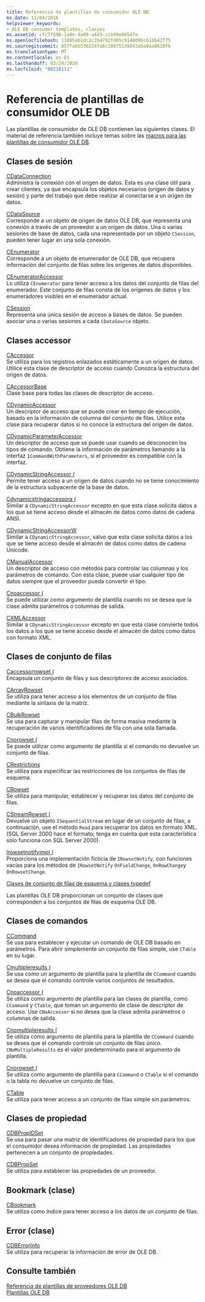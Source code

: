 ```yaml
---
title: Referencia de plantillas de consumidor OLE DB
ms.date: 11/04/2016
helpviewer_keywords:
- OLE DB consumer templates, classes
ms.assetid: cfc7f698-1a0e-4a09-a4d3-ccb99e6654fe
ms.openlocfilehash: 13805ab1dc2c2b4792fd05c9140006c610b42f75
ms.sourcegitcommit: 857fa6b530224fa6c18675138043aba9aa0619fb
ms.translationtype: MT
ms.contentlocale: es-ES
ms.lasthandoff: 03/24/2020
ms.locfileid: "80210111"
---
```

# <a name="ole-db-consumer-templates-reference"></a>Referencia de plantillas de consumidor OLE DB

Las plantillas de consumidor de OLE DB contienen las siguientes clases. El material de referencia también incluye temas sobre las [macros para las plantillas de consumidor OLE DB](../../data/oledb/macros-and-global-functions-for-ole-db-consumer-templates.md).

## <a name="session-classes"></a>Clases de sesión

[CDataConnection](../../data/oledb/cdataconnection-class.md)<br/>
Administra la conexión con el origen de datos. Esta es una clase útil para crear clientes, ya que encapsula los objetos necesarios (origen de datos y sesión) y parte del trabajo que debe realizar al conectarse a un origen de datos.

[CDataSource](../../data/oledb/cdatasource-class.md)<br/>
Corresponde a un objeto de origen de datos OLE DB, que representa una conexión a través de un proveedor a un origen de datos. Una o varias sesiones de base de datos, cada una representada por un objeto `CSession`, pueden tener lugar en una sola conexión.

[CEnumerator](../../data/oledb/cenumerator-class.md)<br/>
Corresponde a un objeto de enumerador de OLE DB, que recupera información del conjunto de filas sobre los orígenes de datos disponibles.

[CEnumeratorAccessor](../../data/oledb/cenumeratoraccessor-class.md)<br/>
Lo utiliza `CEnumerator` para tener acceso a los datos del conjunto de filas del enumerador. Este conjunto de filas consta de los orígenes de datos y los enumeradores visibles en el enumerador actual.

[CSession](../../data/oledb/csession-class.md)<br/>
Representa una única sesión de acceso a bases de datos. Se pueden asociar una o varias sesiones a cada `CDataSource` objeto.

## <a name="accessor-classes"></a>Clases accessor

[CAccessor](../../data/oledb/caccessor-class.md)<br/>
Se utiliza para los registros enlazados estáticamente a un origen de datos. Utilice esta clase de descriptor de acceso cuando Conozca la estructura del origen de datos.

[CAccessorBase](../../data/oledb/caccessorbase-class.md)<br/>
Clase base para todas las clases de descriptor de acceso.

[CDynamicAccessor](../../data/oledb/cdynamicaccessor-class.md)<br/>
Un descriptor de acceso que se puede crear en tiempo de ejecución, basado en la información de columna del conjunto de filas. Utilice esta clase para recuperar datos si no conoce la estructura del origen de datos.

[CDynamicParameterAccessor](../../data/oledb/cdynamicparameteraccessor-class.md)<br/>
Un descriptor de acceso que se puede usar cuando se desconocen los tipos de comando. Obtiene la información de parámetros llamando a la interfaz `ICommandWithParameters`, si el proveedor es compatible con la interfaz.

[CDynamicStringAccessor (](../../data/oledb/cdynamicstringaccessor-class.md)<br/>
Permite tener acceso a un origen de datos cuando no se tiene conocimiento de la estructura subyacente de la base de datos.

[Cdynamicstringaccessora (](../../data/oledb/cdynamicstringaccessora-class.md)<br/>
Similar a `CDynamicStringAccessor` excepto en que esta clase solicita datos a los que se tiene acceso desde el almacén de datos como datos de cadena ANSI.

[CDynamicStringAccessorW](../../data/oledb/cdynamicstringaccessorw-class.md)<br/>
Similar a `CDynamicStringAccessor`, salvo que esta clase solicita datos a los que se tiene acceso desde el almacén de datos como datos de cadena Unicode.

[CManualAccessor](../../data/oledb/cmanualaccessor-class.md)<br/>
Un descriptor de acceso con métodos para controlar las columnas y los parámetros de comando. Con esta clase, puede usar cualquier tipo de datos siempre que el proveedor pueda convertir el tipo.

[Cnoaccessor (](../../data/oledb/cnoaccessor-class.md)<br/>
Se puede utilizar como argumento de plantilla cuando no se desea que la clase admita parámetros o columnas de salida.

[CXMLAccessor](../../data/oledb/cxmlaccessor-class.md)<br/>
Similar a `CDynamicStringAccessor` excepto en que esta clase convierte todos los datos a los que se tiene acceso desde el almacén de datos como datos con formato XML.

## <a name="rowset-classes"></a>Clases de conjunto de filas

[Caccessorrowset (](../../data/oledb/caccessorrowset-class.md)<br/>
Encapsula un conjunto de filas y sus descriptores de acceso asociados.

[CArrayRowset](../../data/oledb/carrayrowset-class.md)<br/>
Se utiliza para tener acceso a los elementos de un conjunto de filas mediante la sintaxis de la matriz.

[CBulkRowset](../../data/oledb/cbulkrowset-class.md)<br/>
Se usa para capturar y manipular filas de forma masiva mediante la recuperación de varios identificadores de fila con una sola llamada.

[Cnorowset (](../../data/oledb/cnorowset-class.md)<br/>
Se puede utilizar como argumento de plantilla si el comando no devuelve un conjunto de filas.

[CRestrictions](../../data/oledb/crestrictions-class.md)<br/>
Se utiliza para especificar las restricciones de los conjuntos de filas de esquema.

[CRowset](../../data/oledb/crowset-class.md)<br/>
Se utiliza para manipular, establecer y recuperar los datos del conjunto de filas.

[CStreamRowset (](../../data/oledb/cstreamrowset-class.md)<br/>
Devuelve un objeto `ISequentialStream` en lugar de un conjunto de filas; a continuación, use el método `Read` para recuperar los datos en formato XML. (SQL Server 2000 hace el formato; tenga en cuenta que esta característica solo funciona con SQL Server 2000).

[Irowsetnotifyimpl (](../../data/oledb/irowsetnotifyimpl-class.md)<br/>
Proporciona una implementación ficticia de `IRowsetNotify`, con funciones vacías para los métodos de `IRowsetNotify` `OnFieldChange`, `OnRowChange`y `OnRowsetChange`.

[Clases de conjunto de filas de esquema y clases typedef](../../data/oledb/schema-rowset-classes-and-typedef-classes.md)

Las plantillas OLE DB proporcionan un conjunto de clases que corresponden a los conjuntos de filas de esquema OLE DB.

## <a name="command-classes"></a>Clases de comandos

[CCommand](../../data/oledb/ccommand-class.md)<br/>
Se usa para establecer y ejecutar un comando de OLE DB basado en parámetros. Para abrir simplemente un conjunto de filas simple, use `CTable` en su lugar.

[Cmultipleresults (](../../data/oledb/cmultipleresults-class.md)<br/>
Se usa como un argumento de plantilla para la plantilla de `CCommand` cuando se desea que el comando controle varios conjuntos de resultados.

[Cnoaccessor (](../../data/oledb/cnoaccessor-class.md)<br/>
Se utiliza como argumento de plantilla para las clases de plantilla, como `CCommand` y `CTable`, que toman un argumento de clase de descriptor de acceso. Use `CNoAccessor` si no desea que la clase admita parámetros o columnas de salida.

[Cnomultipleresults (](../../data/oledb/cnomultipleresults-class.md)<br/>
Se utiliza como argumento de plantilla para la plantilla de `CCommand` cuando se desea que el comando controle un conjunto de filas único. `CNoMultipleResults` es el valor predeterminado para el argumento de plantilla.

[Cnorowset (](../../data/oledb/cnorowset-class.md)<br/>
Se utiliza como argumento de plantilla para `CCommand` o `CTable` si el comando o la tabla no devuelve un conjunto de filas.

[CTable](../../data/oledb/ctable-class.md)<br/>
Se utiliza para tener acceso a un conjunto de filas simple sin parámetros.

## <a name="property-classes"></a>Clases de propiedad

[CDBPropIDSet](../../data/oledb/cdbpropidset-class.md)<br/>
Se usa para pasar una matriz de identificadores de propiedad para los que el consumidor desea información de propiedad. Las propiedades pertenecen a un conjunto de propiedades.

[CDBPropSet](../../data/oledb/cdbpropset-class.md)<br/>
Se utiliza para establecer las propiedades de un proveedor.

## <a name="bookmark-class"></a>Bookmark (clase)

[CBookmark](../../data/oledb/cbookmark-class.md)<br/>
Se utiliza como índice para tener acceso a los datos de un conjunto de filas.

## <a name="error-class"></a>Error (clase)

[CDBErrorInfo](../../data/oledb/cdberrorinfo-class.md)<br/>
Se utiliza para recuperar la información de error de OLE DB.

## <a name="see-also"></a>Consulte también

[Referencia de plantillas de proveedores OLE DB](../../data/oledb/ole-db-provider-templates-reference.md)<br/>
[Plantillas OLE DB](../../data/oledb/ole-db-templates.md)
